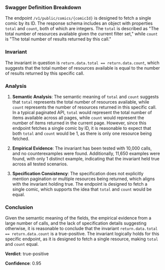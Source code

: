 ### Swagger Definition Breakdown

The endpoint `/v1/public/comics/{comicId}` is designed to fetch a single comic by its ID. The response schema includes an object with properties `total` and `count`, both of which are integers. The `total` is described as "The total number of resources available given the current filter set," while `count` is "The total number of results returned by this call."

### Invariant

The invariant in question is `return.data.total == return.data.count`, which suggests that the total number of resources available is equal to the number of results returned by this specific call.

### Analysis

1. **Semantic Analysis**: The semantic meaning of `total` and `count` suggests that `total` represents the total number of resources available, while `count` represents the number of resources returned in this specific call. In a typical paginated API, `total` would represent the total number of items available across all pages, while `count` would represent the number of items returned in the current page. However, since this endpoint fetches a single comic by ID, it is reasonable to expect that both `total` and `count` would be 1, as there is only one resource being fetched.

2. **Empirical Evidence**: The invariant has been tested with 10,000 calls, and no counterexamples were found. Additionally, 11,650 examples were found, with only 1 distinct example, indicating that the invariant held true across all tested scenarios.

3. **Specification Consistency**: The specification does not explicitly mention pagination or multiple resources being returned, which aligns with the invariant holding true. The endpoint is designed to fetch a single comic, which supports the idea that `total` and `count` would be equal.

### Conclusion

Given the semantic meaning of the fields, the empirical evidence from a large number of calls, and the lack of specification details suggesting otherwise, it is reasonable to conclude that the invariant `return.data.total == return.data.count` is a true-positive. The invariant logically holds for this specific endpoint, as it is designed to fetch a single resource, making `total` and `count` equal.

**Verdict**: true-positive

**Confidence**: 0.95
